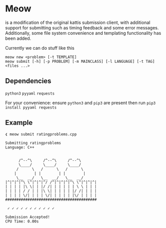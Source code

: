 
# Meow

is a modification of the original kattis submission client,
with additional support for submitting such as timing feedback and some error messages.
Additionally, some file system convenience and templating functionality has been added.

Currently we can do stuff like this

```
meow new <problem> [-t TEMPLATE]
meow submit [-h] [-p PROBLEM] [-m MAINCLASS] [-l LANGUAGE] [-t TAG] <files ...>
```


<!--

kattis list
kattis status
kattis browser
kattis random <difficulty>
kattis queue <problem>
kattis poll

<difficulty> := trivial | easy | medium | hard
<problem> := kattis problem shortname

-->

## Dependencies

`python3`
`pyyaml`
`requests`

For your convenience: ensure `python3` and `pip3` are present then run
`pip3 install pyyaml requests`



## Example

```
❮ meow submit ratingproblems.cpp

Submitting ratingproblems
Language: C++


      /^--^\     /^--^\     /^--^\
      \____/     \____/     \____/
     /      \   /      \   /      \
    |        | |        | |        |
     \__  __/   \__  __/   \__  __/
|^|^|^|^\ \^|^|^|^/ /^|^|^|^|^\ \^|^|^|^|
| | | | |\ \| | |/ /| | | | | | \ \ | | |
| | | | / / | | |\ \| | | | | |/ /| | | |
| | | | \/| | | | \/| | | | | |\/ | | | |
#########################################

 ✓ ✓ ✓ ✓ ✓ ✓ ✓ ✓ ✓ ✓ ✓

Submission Accepted!
CPU Time: 0.00s
```



